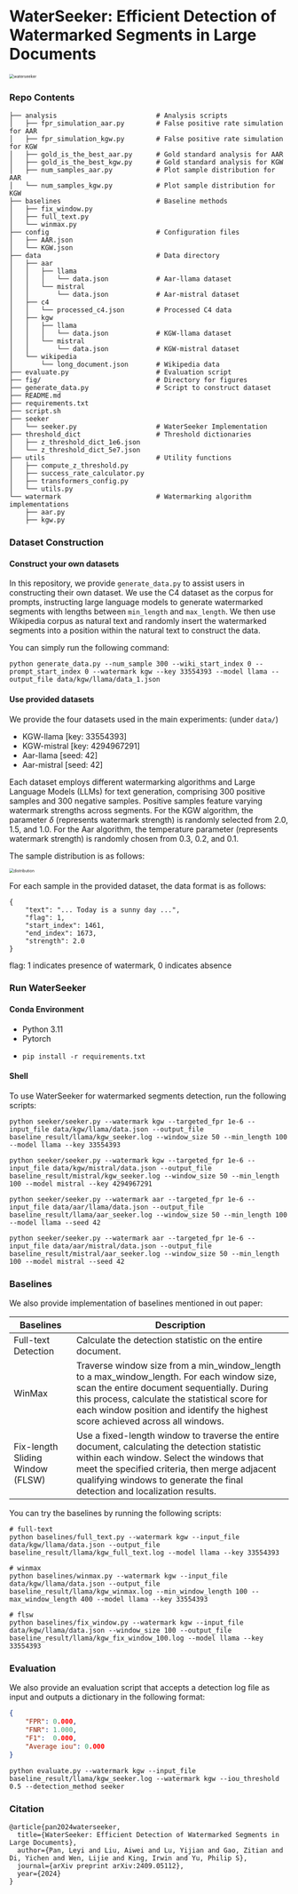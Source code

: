 # WaterSeeker: Efficient Detection of Watermarked Segments in Large Documents

<img src="image/waterseeker.png" alt="waterseeker" style="zoom:50%;" />

### Repo Contents

```
├── analysis                         # Analysis scripts
│   ├── fpr_simulation_aar.py        # False positive rate simulation for AAR
│   ├── fpr_simulation_kgw.py        # False positive rate simulation for KGW
│   ├── gold_is_the_best_aar.py      # Gold standard analysis for AAR
│   ├── gold_is_the_best_kgw.py      # Gold standard analysis for KGW
│   ├── num_samples_aar.py           # Plot sample distribution for AAR
│   └── num_samples_kgw.py           # Plot sample distribution for KGW
├── baselines                        # Baseline methods
│   ├── fix_window.py              
│   ├── full_text.py               
│   └── winmax.py                  
├── config                           # Configuration files
│   ├── AAR.json                   
│   └── KGW.json                   
├── data                             # Data directory
│   ├── aar                        
│   │   ├── llama                  
│   │   │   └── data.json			 # Aar-llama dataset
│   │   └── mistral                
│   │       └── data.json            # Aar-mistral dataset
│   ├── c4                         
│   │   └── processed_c4.json        # Processed C4 data
│   ├── kgw                        
│   │   ├── llama                  
│   │   │   └── data.json            # KGW-llama dataset
│   │   └── mistral               
│   │       └── data.json            # KGW-mistral dataset
│   └── wikipedia                  
│       └── long_document.json       # Wikipedia data
├── evaluate.py                      # Evaluation script
├── fig/                             # Directory for figures
├── generate_data.py                 # Script to construct dataset
├── README.md                     
├── requirements.txt               
├── script.sh                      
├── seeker                         
│   └── seeker.py                    # WaterSeeker Implementation
├── threshold_dict                   # Threshold dictionaries
│   ├── z_threshold_dict_1e6.json  
│   └── z_threshold_dict_5e7.json  
├── utils                            # Utility functions
│   ├── compute_z_threshold.py     
│   ├── success_rate_calculator.py   
│   ├── transformers_config.py    
│   └── utils.py                   
└── watermark                        # Watermarking algorithm implementations
    ├── aar.py                     
    ├── kgw.py                     
```

### Dataset Construction

#### Construct your own datasets

In this repository, we provide `generate_data.py` to assist users in constructing their own dataset. We use the C4 dataset as the corpus for prompts, instructing large language models to generate watermarked segments with lengths between `min_length` and `max_length`. We then use Wikipedia corpus as natural text and randomly insert the watermarked segments into a position within the natural text to construct the data.

You can simply run the following command:

```shell
python generate_data.py --num_sample 300 --wiki_start_index 0 --prompt_start_index 0 --watermark kgw --key 33554393 --model llama --output_file data/kgw/llama/data_1.json
```

#### Use provided datasets

We provide the four datasets used in the main experiments: (under `data/`)

- KGW-llama  [key: 33554393]
- KGW-mistral [key: 4294967291]
- Aar-llama [seed: 42]
- Aar-mistral [seed: 42]

Each dataset employs different watermarking algorithms and Large Language Models (LLMs) for text generation, comprising 300 positive samples and 300 negative samples. Positive samples feature varying watermark strengths across segments. For the KGW algorithm, the parameter $\delta$ (represents watermark strength) is randomly selected from 2.0, 1.5, and 1.0. For the Aar algorithm, the temperature parameter (represents watermark strength) is randomly chosen from 0.3, 0.2, and 0.1.

The sample distribution is as follows:

<img src="image/distribution.png" alt="distribution" style="zoom:50%;" />

For each sample in the provided dataset, the data format is as follows:

```
{
    "text": "... Today is a sunny day ...",
    "flag": 1, 
    "start_index": 1461,
    "end_index": 1673,
    "strength": 2.0
}
```

flag: 1 indicates presence of watermark, 0 indicates absence

### Run WaterSeeker

#### Conda Environment

- Python 3.11
- Pytorch
- ```
  pip install -r requirements.txt
  ```

#### Shell

To use WaterSeeker for watermarked segments detection, run the following scripts:

```shell
python seeker/seeker.py --watermark kgw --targeted_fpr 1e-6 --input_file data/kgw/llama/data.json --output_file baseline_result/llama/kgw_seeker.log --window_size 50 --min_length 100 --model llama --key 33554393
```

```
python seeker/seeker.py --watermark kgw --targeted_fpr 1e-6 --input_file data/kgw/mistral/data.json --output_file baseline_result/mistral/kgw_seeker.log --window_size 50 --min_length 100 --model mistral --key 4294967291
```

```shell
python seeker/seeker.py --watermark aar --targeted_fpr 1e-6 --input_file data/aar/llama/data.json --output_file baseline_result/llama/aar_seeker.log --window_size 50 --min_length 100 --model llama --seed 42
```

```shell
python seeker/seeker.py --watermark aar --targeted_fpr 1e-6 --input_file data/aar/mistral/data.json --output_file baseline_result/mistral/aar_seeker.log --window_size 50 --min_length 100 --model mistral --seed 42
```

### Baselines

We also provide implementation of baselines mentioned in out paper:

| Baselines                        | Description                                                                                                                                                                                                                                                                  |
| -------------------------------- | ---------------------------------------------------------------------------------------------------------------------------------------------------------------------------------------------------------------------------------------------------------------------------- |
| Full-text Detection              | Calculate the detection statistic on the entire document.                                                                                                                                                                                                                    |
| WinMax                           | Traverse window size from a min_window_length to a max_window_length. For each window size, scan the entire document sequentially. During this process, calculate the statistical score for each window position and identify the highest score achieved across all windows. |
| Fix-length Sliding Window (FLSW) | Use a fixed-length window to traverse the entire document, calculating the detection statistic within each window. Select the windows that meet the specified criteria, then merge adjacent qualifying windows to generate the final detection and localization results.     |

You can try the baselines by running the following scripts:

```shell
# full-text
python baselines/full_text.py --watermark kgw --input_file data/kgw/llama/data.json --output_file baseline_result/llama/kgw_full_text.log --model llama --key 33554393

# winmax
python baselines/winmax.py --watermark kgw --input_file data/kgw/llama/data.json --output_file baseline_result/llama/kgw_winmax.log --min_window_length 100 --max_window_length 400 --model llama --key 33554393

# flsw
python baselines/fix_window.py --watermark kgw --input_file data/kgw/llama/data.json --window_size 100 --output_file baseline_result/llama/kgw_fix_window_100.log --model llama --key 33554393
```

### Evaluation

We also provide an evaluation script that accepts a detection log file as input and outputs a dictionary in the following format:

```json
{
	"FPR": 0.000,
	"FNR": 1.000,
	"F1":  0.000,
	"Average iou": 0.000
}
```

```shell
python evaluate.py --watermark kgw --input_file baseline_result/llama/kgw_seeker.log --watermark kgw --iou_threshold 0.5 --detection_method seeker
```

### Citation

```
@article{pan2024waterseeker,
  title={WaterSeeker: Efficient Detection of Watermarked Segments in Large Documents},
  author={Pan, Leyi and Liu, Aiwei and Lu, Yijian and Gao, Zitian and Di, Yichen and Wen, Lijie and King, Irwin and Yu, Philip S},
  journal={arXiv preprint arXiv:2409.05112},
  year={2024}
}
```
